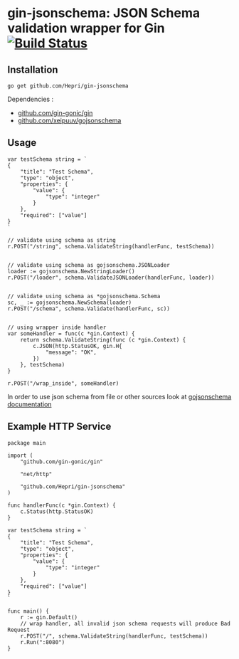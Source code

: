 # gin-jsonschema: JSON Schema validation wrapper for Gin [![Build Status](https://travis-ci.org/Hepri/case-transformer.png?branch=master)](https://travis-ci.org/Hepri/gin-jsonschema)

## Installation

```
go get github.com/Hepri/gin-jsonschema
```
   
Dependencies :
* [github.com/gin-gonic/gin](https://github.com/gin-gonic/gin)
* [github.com/xeipuuv/gojsonschema](https://github.com/xeipuuv/gojsonschema)

## Usage

```
var testSchema string = `
{
    "title": "Test Schema",
    "type": "object",
    "properties": {
        "value": {
            "type": "integer"
        }
    },
    "required": ["value"]
}
`

// validate using schema as string
r.POST("/string", schema.ValidateString(handlerFunc, testSchema))


// validate using schema as gojsonschema.JSONLoader
loader := gojsonschema.NewStringLoader()
r.POST("/loader", schema.ValidateJSONLoader(handlerFunc, loader))


// validate using schema as *gojsonschema.Schema
sc, _ := gojsonschema.NewSchema(loader)
r.POST("/schema", schema.Validate(handlerFunc, sc))


// using wrapper inside handler
var someHandler = func(c *gin.Context) {
    return schema.ValidateString(func (c *gin.Context) {
        c.JSON(http.StatusOK, gin.H{
            "message": "OK",
        })
    }, testSchema)
}

r.POST("/wrap_inside", someHandler)
```

In order to use json schema from file or other sources look at [gojsonschema documentation](https://github.com/xeipuuv/gojsonschema)


## Example HTTP Service


```
package main

import (
	"github.com/gin-gonic/gin"

	"net/http"

	"github.com/Hepri/gin-jsonschema"
)

func handlerFunc(c *gin.Context) {
	c.Status(http.StatusOK)
}

var testSchema string = `
{
    "title": "Test Schema",
    "type": "object",
    "properties": {
        "value": {
            "type": "integer"
        }
    },
    "required": ["value"]
}
`

func main() {
	r := gin.Default()
	// wrap handler, all invalid json schema requests will produce Bad Request
	r.POST("/", schema.ValidateString(handlerFunc, testSchema))
	r.Run(":8080")
}
```
